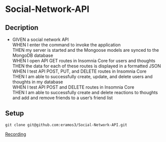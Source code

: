 # Social-Network-API

## Decription

* GIVEN a social network API<br>
WHEN I enter the command to invoke the application<br>
THEN my server is started and the Mongoose models are synced to the MongoDB database<br>
WHEN I open API GET routes in Insomnia Core for users and thoughts<br>
THEN the data for each of these routes is displayed in a formatted JSON<br>
WHEN I test API POST, PUT, and DELETE routes in Insomnia Core<br>
THEN I am able to successfully create, update, and delete users and thoughts in my database<br>
WHEN I test API POST and DELETE routes in Insomnia Core<br>
THEN I am able to successfully create and delete reactions to thoughts and add and remove friends to a user’s friend list<br>

## Setup
```
git clone git@github.com:eramos3/Social-Network-API.git
```
[Recording](https://drive.google.com/file/d/1NqhjSVuiy7CShKi1CYLrOWRqaFX8lgMc/view)
